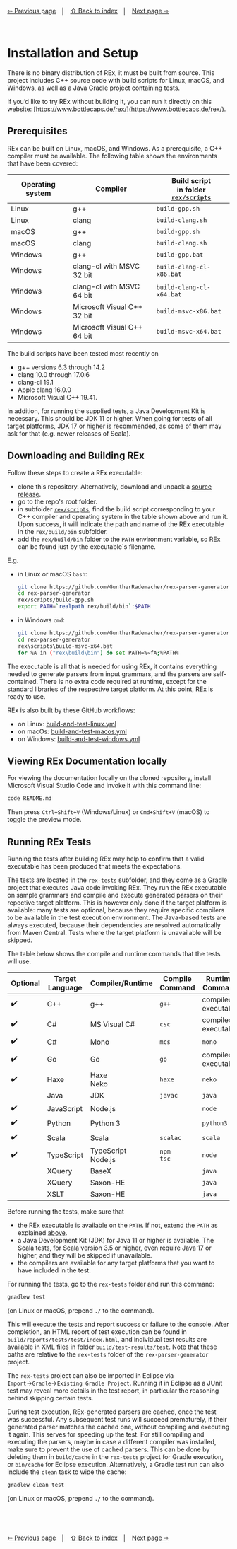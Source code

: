<link rel="stylesheet" href="markdown.css">

[⇦ Previous page](project-structure.md) &nbsp;&nbsp;│&nbsp;&nbsp; [⇧ Back to index](../README.md#-rex-parser-generator) &nbsp;&nbsp;│&nbsp;&nbsp; [Next page ⇨ ](quickstart-cpp.md)

&nbsp;
# Installation and Setup

There is no binary distribution of REx, it must be built from source. This project includes C++ source code with build scripts for Linux, macOS, and Windows, as well as a Java Gradle project containing tests.

If you’d like to try REx without building it, you can run it directly on this website: [https://www.bottlecaps.de/rex/](https://www.bottlecaps.de/rex/).

## Prerequisites

REx can be built on Linux, macOS, and Windows. As a prerequisite, a C++ compiler must be available. The following table shows the environments that have been covered:

| Operating system | Compiler                    | Build script<br>in folder [`rex/scripts`](../rex/scripts/) |
|------------------|-----------------------------|------------------------------------------------------------|
| Linux            | g++                         | `build-gpp.sh`                                             |
| Linux            | clang                       | `build-clang.sh`                                           |
| macOS            | g++                         | `build-gpp.sh`                                             |
| macOS            | clang                       | `build-clang.sh`                                           |
| Windows          | g++                         | `build-gpp.bat`                                            |
| Windows          | clang-cl with MSVC 32 bit   | `build-clang-cl-x86.bat`                                   |
| Windows          | clang-cl with MSVC 64 bit   | `build-clang-cl-x64.bat`                                   |
| Windows          | Microsoft Visual C++ 32 bit | `build-msvc-x86.bat`                                       |
| Windows          | Microsoft Visual C++ 64 bit | `build-msvc-x64.bat`                                       |

The build scripts have been tested most recently on

 - g++ versions 6.3 through 14.2
 - clang 10.0 through 17.0.6
 - clang-cl 19.1
 - Apple clang 16.0.0
 - Microsoft Visual C++ 19.41.

In addition, for running the supplied tests, a Java Development Kit is necessary. This should be JDK 11 or higher. When going for tests of all target platforms, JDK 17 or higher is recommended, as some of them may ask for that (e.g. newer releases of Scala).

## Downloading and Building REx

Follow these steps to create a REx executable:

- clone this repository. Alternatively, download and unpack a [source release](https://github.com/GuntherRademacher/rex-parser-generator/releases).
- go to the repo's root folder.
- in subfolder [`rex/scripts`](../rex/scripts/), find the build script corresponding to your C++ compiler and operating system in the table shown above and run it. Upon success, it will indicate the path and name of the REx executable in the `rex/build/bin` subfolder.
- add the `rex/build/bin` folder to the `PATH` environment variable, so REx can be found just by the executable`s filename.

E.g.

 - in Linux or macOS `bash`:

   ```sh
   git clone https://github.com/GuntherRademacher/rex-parser-generator.git
   cd rex-parser-generator
   rex/scripts/build-gpp.sh
   export PATH=`realpath rex/build/bin`:$PATH
   ```

 - in Windows `cmd`:

   ```sh
   git clone https://github.com/GuntherRademacher/rex-parser-generator.git
   cd rex-parser-generator
   rex\scripts\build-msvc-x64.bat
   for %A in ("rex\build\bin") do set PATH=%~fA;%PATH%
   ```

The executable is all that is needed for using REx, it contains everything needed to generate parsers from input grammars, and the parsers are self-contained. There is no extra code required at runtime, except for the standard libraries of the respective target platform. At this point, REx is ready to use.

REx is also built by these GitHub workflows:

 - on Linux: [build-and-test-linux.yml](https://github.com/GuntherRademacher/rex-parser-generator/actions/workflows/build-and-test-linux.yml)
 - on macOs: [build-and-test-macos.yml](https://github.com/GuntherRademacher/rex-parser-generator/actions/workflows/build-and-test-macos.yml)
 - on Windows: [build-and-test-windows.yml](https://github.com/GuntherRademacher/rex-parser-generator/actions/workflows/build-and-test-windows.yml)

## Viewing REx Documentation locally

For viewing the documentation locally on the cloned repository, install Microsoft Visual Studio Code and invoke it with this command line:

```sh
code README.md
```

Then press `Ctrl+Shift+V` (Windows/Linux) or `Cmd+Shift+V` (macOS) to toggle the preview mode.

## Running REx Tests

Running the tests after building REx may help to confirm that a valid executable has been produced that meets the expectations.

The tests are located in the `rex-tests` subfolder, and they come as a Gradle project that executes Java code invoking REx. They run the REx executable on sample grammars and compile and execute generated parsers on their repective target platform. This is however only done if the target platform is available: many tests are optional, because they require specific compilers to be available in the test execution environment. The Java-based tests are always executed, because their dependencies are resolved automatically from Maven Central. Tests where the target platform is unavailable will be skipped. 

The table below shows the compile and runtime commands that the tests will use.

| Optional | Target Language | Compiler/Runtime      | Compile Command | Runtime Command     |
|----------|-----------------|-----------------------|-----------------|---------------------|
| ✔️      | C++             | g++                   | `g++`           | compiled executable |
| ✔️      | C#              | MS Visual C#          | `csc`           | compiled executable |
| ✔️      | C#              | Mono                  | `mcs`           | `mono`              |
| ✔️      | Go              | Go                    | `go`            | compiled executable |
| ✔️      | Haxe            | Haxe<br>Neko          | `haxe`          | `neko`              |
|          | Java            | JDK                   | `javac`         | `java`              |
| ✔️      | JavaScript      | Node.js               |                 | `node`              |
| ✔️      | Python          | Python 3              |                 | `python3`           |
| ✔️      | Scala           | Scala                 | `scalac`        | `scala`             |
| ✔️      | TypeScript      | TypeScript<br>Node.js | `npm`<br>`tsc`  | `node`              |
|          | XQuery          | BaseX                 |                 | `java`              |
|          | XQuery          | Saxon-HE              |                 | `java`              |
|          | XSLT            | Saxon-HE              |                 | `java`              |

Before running the tests, make sure that

 - the REx executable is available on the `PATH`. If not, extend the `PATH` as explained [above](#downloading-and-building-rex).
 - a Java Development Kit (JDK) for Java 11 or higher is available. The Scala tests, for Scala version 3.5 or higher, even require Java 17 or higher, and they will be skipped if unavailable.
 - the compilers are available for any target platforms that you want to have included in the test.

For running the tests, go to the `rex-tests` folder and run this command:

```sh
gradlew test
```
(on Linux or macOS, prepend `./` to the command).

This will execute the tests and report success or failure to the console. After completion, an HTML report of test execution can be found in `build/reports/tests/test/index.html`, and individual test results are available in XML files in folder `build/test-results/test`. Note that these paths are relative to the `rex-tests` folder of the `rex-parser-generator` project.

The `rex-tests` project can also be imported in Eclipse via `Import`→`Gradle`→`Existing Gradle Project`. Running it in Eclipse as a JUnit test may reveal more details in the test report, in particular the reasoning behind skipping certain tests.

During test execution, REx-generated parsers are cached, once the test was successful. Any subsequent test runs will succeed prematurely, if their generated parser matches the cached one, without compiling and executing it again. This serves for speeding up the test. For still compiling and executing the parsers, maybe in case a different compiler was installed, make sure to prevent the use of cached parsers. This can be done by deleting them in `build/cache` in the `rex-tests` project for Gradle execution, or `bin/cache` for Eclipse execution. Alternatively, a Gradle test run can also include the `clean` task to wipe the cache:

```sh
gradlew clean test
```
(on Linux or macOS, prepend `./` to the command).

&nbsp;
---
[⇦ Previous page](project-structure.md) &nbsp;&nbsp;│&nbsp;&nbsp; [⇧ Back to index](../README.md#-rex-parser-generator) &nbsp;&nbsp;│&nbsp;&nbsp; [Next page ⇨ ](quickstart-cpp.md)